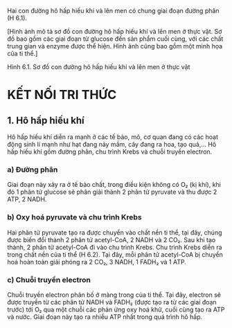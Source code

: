 Hai con đường hô hấp hiếu khí và lên men có chung giai đoạn đường phân (H 6.1).

[Hình ảnh mô tả sơ đồ con đường hô hấp hiếu khí và lên men ở thực vật. Sơ đồ bao gồm các giai đoạn từ glucose đến sản phẩm cuối cùng, với các chất trung gian và enzyme được thể hiện. Hình ảnh cũng bao gồm một minh họa của ti thể.]

Hình 6.1. Sơ đồ con đường hô hấp hiếu khí và lên men ở thực vật

# KẾT NỐI TRI THỨC

## 1. Hô hấp hiếu khí

Hô hấp hiếu khí diễn ra mạnh ở các tế bào, mô, cơ quan đang có các hoạt động sinh lí mạnh như hạt đang nảy mầm, cây đang ra hoa, tạo quả,... Hô hấp hiếu khí gồm đường phân, chu trình Krebs và chuỗi truyền electron.

### a) Đường phân

Giai đoạn này xảy ra ở tế bào chất, trong điều kiện không có O₂ (kị khí), khi đó 1 phân tử glucose sẽ phân giải thành 2 phân tử pyruvate và thu được 2 ATP, 2 NADH.

### b) Oxy hoá pyruvate và chu trình Krebs

Hai phân tử pyruvate tạo ra được chuyển vào chất nền ti thể, tại đây, chúng được biến đổi thành 2 phân tử acetyl-CoA, 2 NADH và 2 CO₂. Sau khi tạo thành, 2 phân tử acetyl-CoA đi vào chu trình Krebs. Chu trình Krebs diễn ra trong chất nền của ti thể (H 6.2). Tại đây, mỗi phân tử acetyl-CoA bị chuyển hoá hoàn toàn giải phóng ra 2 CO₂, 3 NADH, 1 FADH₂ và 1 ATP.

### c) Chuỗi truyền electron

Chuỗi truyền electron phân bố ở màng trong của ti thể. Tại đây, electron sẽ được truyền từ các phân tử NADH và FADH₂ (được tạo ra từ các giai đoạn trước) tới O₂ qua một chuỗi các phản ứng oxy hoá khử, cuối cùng tạo ra ATP và nước. Giai đoạn này tạo ra nhiều ATP nhất trong quá trình hô hấp.
